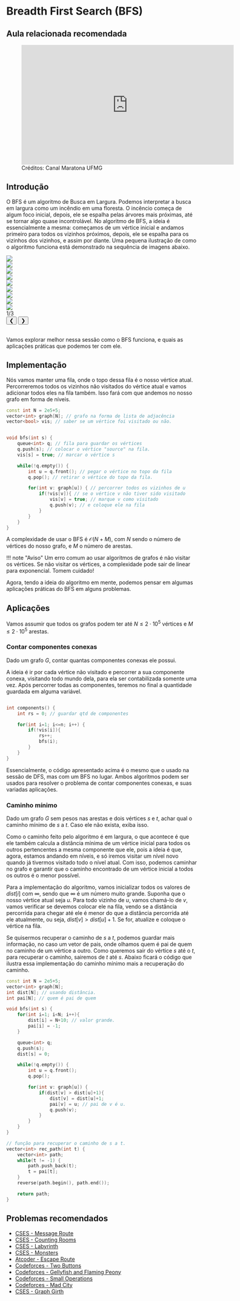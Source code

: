 # Breadth First Search (BFS)

## Aula relacionada recomendada

<figure markdown="span" class="left-caption">
  <iframe width="560" height="315" src="https://www.youtube.com/embed/_CQ0kQmZhG4?si=6Xi9edVGHIOBM6sj" title="YouTube video player" frameborder="0" allow="accelerometer; autoplay; clipboard-write; encrypted-media; gyroscope; picture-in-picture; web-share" referrerpolicy="strict-origin-when-cross-origin" allowfullscreen></iframe>
  <figcaption>Créditos: Canal Maratona UFMG </figcaption>
</figure>

## Introdução

O BFS é um algoritmo de Busca em Largura. Podemos interpretar a busca em largura como um incêndio em uma floresta. O incêncio começa de algum foco inicial, depois, ele se espalha pelas árvores mais próximas, até se tornar algo quase incontrolável. No algoritmo de BFS, a ideia é essencialmente a mesma: começamos de um vértice inicial e andamos primeiro para todos os vizinhos próximos, depois, ele se espalha para os vizinhos dos vizinhos, e assim por diante. Uma pequena ilustração de como o algoritmo funciona está demonstrado na sequência de imagens abaixo.

<div class="slider-wrapper">
  <!-- área de slides -->
  <div class="slides-container">
    <div class="image-sliderfade fade"><img src="../../../../assets/graphs/algorithms/bfs/bfs1.png" /></div>
    <div class="image-sliderfade fade"><img src="../../../../assets/graphs/algorithms/bfs/bfs2.png" /></div>
    <div class="image-sliderfade fade"><img src="../../../../assets/graphs/algorithms/bfs/bfs3.png" /></div>
    <div class="image-sliderfade fade"><img src="../../../../assets/graphs/algorithms/bfs/bfs4.png" /></div>
    <div class="image-sliderfade fade"><img src="../../../../assets/graphs/algorithms/bfs/bfs5.png" /></div>
    <div class="image-sliderfade fade"><img src="../../../../assets/graphs/algorithms/bfs/bfs6.png" /></div>
    <div class="image-sliderfade fade"><img src="../../../../assets/graphs/algorithms/bfs/bfs7.png" /></div>
    <div class="image-sliderfade fade"><img src="../../../../assets/graphs/algorithms/bfs/bfs8.png" /></div>
    <div class="image-sliderfade fade"><img src="../../../../assets/graphs/algorithms/bfs/bfs9.png" /></div>

  </div>

  <!-- índice no canto -->
  <div class="slide-index">1/3</div>

  <!-- barra de controles fixa embaixo -->
  <div class="controls-bar">
    <button class="ctrl prev" onclick="plusSlides(-1)">❮</button>
    <button class="ctrl next" onclick="plusSlides(1)">❯</button>
  </div>
</div>
<br>

Vamos explorar melhor nessa sessão como o BFS funciona, e quais as aplicações práticas que podemos ter com ele.

## Implementação

Nós vamos manter uma fila, onde o topo dessa fila é o nosso vértice atual. Percorreremos todos os vizinhos não visitados do vértice atual e vamos adicionar todos eles na fila também. Isso fará com que andemos no nosso grafo em forma de níveis.

```cpp title="bfs.cpp" linenums="1"
const int N = 2e5+5;
vector<int> graph[N]; // grafo na forma de lista de adjacência
vector<bool> vis; // saber se um vértice foi visitado ou não.


void bfs(int s) {
    queue<int> q; // fila para guardar os vértices
    q.push(s); // colocar o vértice "source" na fila.
    vis[s] = true; // marcar o vértice s

    while(!q.empty()) {
        int u = q.front(); // pegar o vértice no topo da fila
        q.pop(); // retirar o vértice do topo da fila.

        for(int v: graph[u]) { // percorrer todos os vizinhos de u
            if(!vis[v]){ // se o vértice v não tiver sido visitado
                vis[v] = true; // marque v como visitado
                q.push(v); // e coloque ele na fila
            }
        }
    }
}
```

A complexidade de usar o BFS é $\mathcal{O}(N + M)$, com $N$ sendo o número de vértices do nosso grafo, e $M$ o número de arestas.

!!! note "Aviso"
    Um erro comum ao usar algoritmos de grafos é não visitar os vértices. Se não visitar os vértices, a complexidade pode sair de linear para exponencial. Tomem cuidado!

Agora, tendo a ideia do algoritmo em mente, podemos pensar em algumas aplicações práticas do BFS em alguns problemas.

## Aplicações

Vamos assumir que todos os grafos podem ter até $N \le 2\cdot 10^{5}$ vértices e $M \le 2\cdot 10^{5}$ arestas.

### Contar componentes conexas

Dado um grafo $G$, contar quantas componentes conexas ele possui.

A ideia é ir por cada vértice não visitado e percorrer a sua componente conexa, visitando todo mundo dela, para ela ser contabilizada somente uma vez. Após percorrer todas as componentes, teremos no final a quantidade guardada em alguma variável.

```cpp title="connected_component.cpp" linenums="1"

int components() {
	int rs = 0; // guardar qtd de componentes

	for(int i=1; i<=n; i++) {
		if(!vis[i]){
			rs++;
			bfs(i);
		}
	}
}

```

Essencialmente, o código apresentado acima é o mesmo que o usado na sessão de DFS, mas com um BFS no lugar. Ambos algoritmos podem ser usados para resolver o problema de contar componentes conexas, e suas variadas aplicações.

### Caminho mínimo

Dado um grafo $G$ sem pesos nas arestas e dois vértices $s$ e $t$, achar qual o caminho mínimo de $s$ a $t$. Caso ele não exista, exiba isso.

Como o caminho feito pelo algoritmo é em largura, o que acontece é que ele também calcula a distância mínima de um vértice inicial para todos os outros pertencentes a mesma componente que ele, pois a ideia é que, agora, estamos andando em níveis, e só iremos visitar um nível novo quando já tivermos visitado todo o nível atual. Com isso, podemos caminhar no grafo e garantir que o caminho encontrado de um vértice inicial a todos os outros é o menor possível.

Para a implementação do algoritmo, vamos inicializar todos os valores de $dist[i]$ com $\infty$, sendo que $\infty$ é um número muito grande. Suponha que o nosso vértice atual seja $u$. Para todo vizinho de $u$, vamos chamá-lo de $v$, vamos verificar se devemos colocar ele na fila, vendo se a distância percorrida para chegar até ele é menor do que a distância percorrida até ele atualmente, ou seja, $dist[v] > dist[u]+1$. Se for, atualize e coloque o vértice na fila.

Se quisermos recuperar o caminho de $s$ a $t$, podemos guardar mais informação, no caso um vetor de pais, onde olhamos quem é pai de quem no caminho de um vértice a outro. Como queremos sair do vértice $s$ até o $t$, para recuperar o caminho, sairemos de $t$ até $s$. Abaixo ficará o código que ilustra essa implementação do caminho mínimo mais a recuperação do caminho.

```cpp title="min_path.cpp" linenums="1"
const int N = 2e5+5;
vector<int> graph[N];
int dist[N]; // usando distância.
int pai[N]; // quem é pai de quem

void bfs(int s) {
	for(int i=1; i<N; i++){
		dist[i] = N+10; // valor grande.
		pai[i] = -1;
	}

    queue<int> q;
    q.push(s);
	dist[s] = 0;

    while(!q.empty()) {
        int u = q.front();
        q.pop();

        for(int v: graph[u]) {
            if(dist[v] > dist[u]+1){
				dist[v] = dist[u]+1;
				pai[v] = u; // pai de v é u.
				q.push(v);
			}
        }
    }
}

// função para recuperar o caminho de s a t.
vector<int> rec_path(int t) {
	vector<int> path;
	while(t != -1) {
		path.push_back(t);
		t = pai[t];
	}
	reverse(path.begin(), path.end());

	return path;
}
```

## Problemas recomendados
- <a href="https://cses.fi/problemset/task/1667" target="_blank">CSES - Message Route</a>
- <a href="https://cses.fi/problemset/task/1192" target="_blank">CSES - Counting Rooms</a>
- <a href="https://cses.fi/problemset/task/1193" target="_blank">CSES - Labyrinth</a>
- <a href="https://cses.fi/problemset/task/1194" target="_blank">CSES - Monsters</a>
- <a href="https://atcoder.jp/contests/abc405/tasks/abc405_d" target="_blank">Atcoder - Escape Route</a>
- <a href="https://codeforces.com/contest/520/problem/B" target="_blank">Codeforces - Two Buttons</a>
- <a href="https://codeforces.com/contest/2116/problem/C" target="_blank">Codeforces - Gellyfish and Flaming Peony</a>
- <a href="https://codeforces.com/contest/2114/problem/F" target="_blank">Codeforces - Small Operations</a>
- <a href="https://codeforces.com/contest/1873/problem/H" target="_blank">Codeforces - Mad City</a>
- <a href="https://cses.fi/problemset/task/1707" target="_blank">CSES - Graph Girth</a>